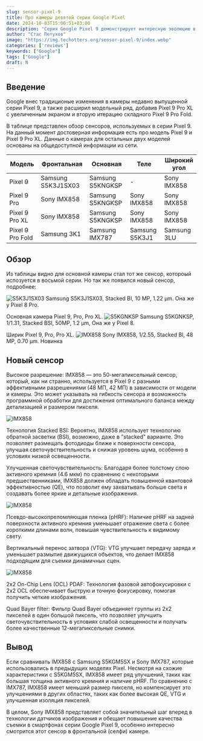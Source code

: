 ```yaml
---
slug: sensor-pixel-9
title: Про камеры девятой серии Google Pixel
date: 2024-10-03T15:00:51+03:00
description: "Серия Google Pixel 9 демонстрирует интересную эволюцию в развитии камер смартфонов. Сейчас это лучшая селфи камера на рынке"
author: "Стас Петухов"
image: "https://img.techotters.org/sensor-pixel-9/index.webp"
categories: ['reviews']
keywords: ["Google"]
tags: ["Google"]
draft: N
---
```


## Введение
Google внес традиционые изменения в камеры недавно выпущенной серии Pixel 9, а также расширил модельный ряд, добавив Pixel 9 Pro XL с увеличенным экраном и вторую итерацию складного Pixel 9 Pro Fold.

<!--more-->

В таблице представлен обзор сенсоров, используемых в серии Pixel 9. На данный момент достоверная информация есть про модель Pixel 9 и Pixel 9 Pro XL. Данные о камерах для остальных двух моделей основаны на общедоступной информации из сети.

| Модель | Фронтальная | Основная | Теле | Широкий угол |
|---|---|---|---|---|
| Pixel 9 | Samsung S5K3J1SX03 | Samsung S5KNGKSP | - | Sony IMX858 |
| Pixel 9 Pro | Sony IMX858 | Samsung S5KNGKSP | Sony IMX858 | Sony IMX858 |
| Pixel 9 Pro XL | Sony IMX858 | Samsung S5KNGKSP | Sony IMX858 | Sony IMX858 |
| Pixel 9 Pro Fold | Samsung 3K1 | Samsung IMX787 | Samsung S5K3J1 | Samsung 3LU |

## Обзор
Из таблицы видно для основной камеры стал тот же сенсор, котороый испозуется в восьмой серии. Но так же появился новый сенсор, подробнее:

![S5K3J1SX03](https://img.techotters.org/sensor-pixel-9/S5K3J1SX03.webp)
Samsung S5K3J1SX03, Stacked BI, 10 MP, 1.22 μm. Она же у Pixel 8 Pro.

Основная камера Pixel 9, Pro, Pro XL.
![S5KGNKSP](S5KGNKSP.webp)
Samsung S5KGNKSP, 1/1.31, Stacked BSI, 50MP, 1.2 µm, Она же у Pixel 8.

Ширик Pixel 9, Pro, Pro XL.
![IMX858](IMX858.webp)
Sony IMX858, 1/2.55, Stacked BI, 48 MP, 0.70 µm. Новинка

## Новый сенсор

Высокое разрешение: IMX858 — это 50-мегапиксельный сенсор, который, как ни странно, используется в Pixel 9 с разными эффективными разрешениями (48 МП, 42 МП) в зависимости от модели и камеры. Это может указывать на гибкость сенсора и возможность программной обработки для достижения оптимального баланса между детализацией и размером пикселя.

![IMX858](IMX858VGT.webp)

Технология Stacked BSI: Вероятно, IMX858 использует технологию обратной засветки (BSI), возможно, даже в "stacked" варианте. Это позволяет размещать фотодиоды ближе к поверхности сенсора, улучшая светочувствительность и снижая уровень шума, особенно в условиях низкой освещенности.

Улучшенная светочувствительность: Благодаря более толстому слою активного кремния (4.6 мкм) по сравнению с некоторыми предшественниками, IMX858 должен обладать повышенной квантовой эффективностью (QE), что позволит ему захватывать больше света и создавать более яркие и детальные изображения.

![IMX858](IMX858VGT2.webp)

Псевдо-высокопреломляющая пленка (pHRF): Наличие pHRF на задней поверхности активного кремния уменьшает отражение света с более короткими длинами волн, повышая чувствительность к видимому свету.

Вертикальный перенос затвора (VTG): VTG улучшает передачу заряда и уменьшает размытие движущихся объектов, что делает IMX858 подходящим для съемки динамичных сцен.

![IMX858](IMX858VGT3.webp)

2x2 On-Chip Lens (OCL) PDAF: Технология фазовой автофокусировки с 2x2 OCL обеспечивает быструю и точную фокусировку, помогая получить четкие изображения.

Quad Bayer filter: Фильтр Quad Bayer объединяет группы из 2x2 пикселей в один большой пиксель, что позволяет улучшить светочувствительность в условиях слабой освещенности и получать более качественные 12-мегапиксельные снимки.

## Вывод 

Если сравнивать IMX858 с Samsung S5KGM5SX и Sony IMX787, которые использовались в предыдущих моделях Pixel. Несмотря на схожие характеристики с S5KGM5SX, IMX858 имеет ряд улучшений, таких как большая толщина активного кремния и наличие pHRF. По сравнению с IMX787, IMX858 имеет меньший размер пикселя, но компенсирует это улучшениями в других областях, таких как более высокая QE, VTG и улучшенная изоляция пикселей.  

В целом, Sony IMX858 представляет собой значительный шаг вперед в технологии датчиков изображения и обещает повышение качества съемки в смартфонах серии Google Pixel 9, особенно интересно смотрится этот сенсор в фронтальной (селфи) камере.